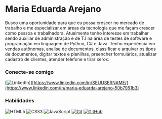 
# Maria Eduarda Arejano
Busco uma oportunidade para que eu possa crescer no mercado de trabalho e me especializar em áreas da tecnologia que me façam crescer como pessoa e trabalhadora.
Atualmente tenho interesse em trabalhar sendo auxiliar de administração e de T.I na área de testes de software e programação em linguagem de Python, C# e Java. 
Tenho experiência em vendas autônomas, analise de documentos, classificar e arquivar os tipos de documentos, 
digitar textos e planilhas, preencher formulários, atualizar cadastro de clientes, atender telefone e tirar xerox.
### Conecte-se comigo
[![LinkedIn](https://img.shields.io/badge/-LinkedIn-000?style=for-the-badge&logo=linkedin&logoColor=30A3DC)]([https://www.linkedin.com/in/SEUUSERNAME/](https://www.linkedin.com/in/maria-eduarda-arejano-50b7951b3)


### Habilidades
![HTML5](https://img.shields.io/badge/HTML-000?style=for-the-badge&logo=html5&logoColor=30A3DC)
![CSS3](https://img.shields.io/badge/CSS3-000?style=for-the-badge&logo=css3&logoColor=E94D5F)
![JavaScript](https://img.shields.io/badge/JavaScript-000?style=for-the-badge&logo=javascript&logoColor=30A3DC)
[![Git](https://img.shields.io/badge/Git-000?style=for-the-badge&logo=git&logoColor=E94D5F)](https://git-scm.com/doc) 
[![GitHub](https://img.shields.io/badge/GitHub-000?style=for-the-badge&logo=github&logoColor=30A3DC)](https://docs.github.com/)

